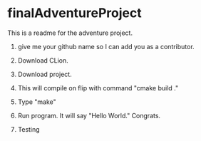 # finalAdventureProject
This is a readme for the adventure project.

1. give me your github name so I can add you as a contributor.

2. Download CLion.

3. Download project.

4. This will compile on flip with command "cmake build ."

5. Type "make"

6. Run program. It will say "Hello World." Congrats.

8. Testing